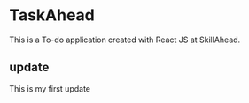 # TaskAhead
This is a To-do application created with React JS at SkillAhead.

## update
This is my first update
